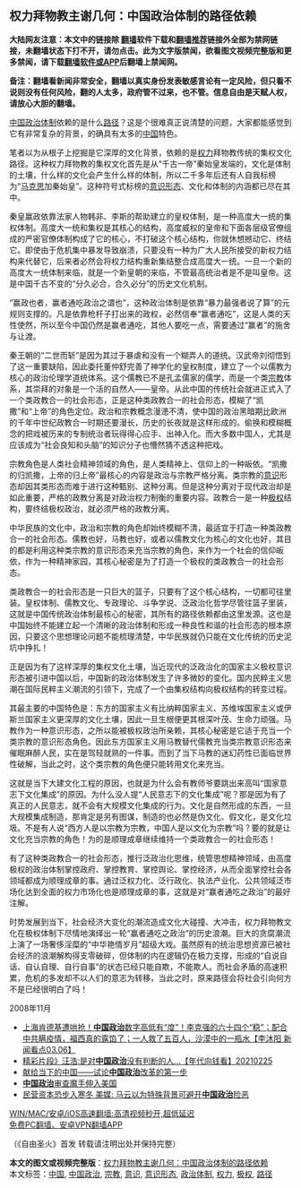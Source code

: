  <h2>权力拜物教主谢几何：中国政治体制的路径依赖</h2> <p class="notice"><b>大陆网友注意：本文中的链接除 <a href="https://github.com/bannedbook/fanqiang" >翻墙</a>软件下载和<a href="https://github.com/killgcd/justmysocks/blob/master/README.md">翻墙推荐</a>链接外全部为禁网链接，未翻墙状态下打不开，请勿点击。此为文字版禁闻，欲看图文视频完整版和更多禁闻，请下载<a href="https://github.com/bannedbook/fanqiang">翻墙软件或APP</a>后翻墙上禁闻网。</p><p>备注：翻墙看新闻非常安全，翻墙以真实身份发表敏感言论有一定风险，但只看不说则没有任何风险，翻的人太多，政府管不过来，也不管。信息自由是天赋人权，请放心大胆的翻墙。</b></p>  <div class="entry"> <p><span class='wp_keywordlink_affiliate'><a href="https://www.bannedbook.org/" title="中国" target="_blank">中国</a></span><a href="https://www.bannedbook.org/bnews/tag/%E6%94%BF%E6%B2%BB%E4%BD%93%E5%88%B6/" class="st_tag internal_tag" rel="tag" title="标签 政治体制 下的日志">政治体制</a>依赖的是什么<a href="https://www.bannedbook.org/bnews/tag/%E8%B7%AF%E5%BE%84/" class="st_tag internal_tag" rel="tag" title="标签 路径 下的日志">路径</a>？这是个很难真正说清楚的问题，大家都能感觉到它有非常复杂的背景，的确具有太多的<a href="https://www.bannedbook.org/bnews/tag/%E4%B8%AD%E5%9B%BD/" class="st_tag internal_tag" rel="tag" title="标签 中国 下的日志">中国</a>特色。</p> <p>笔者以为从根子上挖掘是它深厚的文化背景，依赖的是<a href="https://www.bannedbook.org/bnews/tag/%E6%9D%83%E5%8A%9B/" class="st_tag internal_tag" rel="tag" title="标签 权力 下的日志">权力</a>拜物教传统的集权文化路径。这种权力拜物教的集权文化首先是从“千古一帝”秦始皇发端的，文化是体制的土壤，什么样的文化会产生什么样的体制，所以二千多年后还有人自我标榜为“<span class='wp_keywordlink'><a href="https://www.bannedbook.org/forum2/topic105.html" title="《马克思的成魔之路》" target="_blank">马克思</a></span>加秦始皇”。这种符号式标榜的<a href="https://www.bannedbook.org/bnews/tag/%E6%84%8F%E8%AF%86%E5%BD%A2%E6%80%81/" class="st_tag internal_tag" rel="tag" title="标签 意识形态 下的日志">意识形态</a>、文化和体制的内涵都已尽在其中。</p> <p>秦皇赢政依靠法家人物韩非、李斯的帮助建立的皇权体制，是一种高度大一统的集权体制。高度大一统和集权是其核心的结构，高度威权的皇帝和下面各层级官僚组成的严密官僚体制构成了它的核心，不打破这个核心结构，你就休想撼动它、终结它。即使由于危机集中暴发导致崩溃，只要没有一种为广大人民所接受的新权力结构来代替它，后来者必然会将权力结构重新集结整合成高度大一统。一旦一个新的高度大一统体制来临，就是一个新皇朝的来临，不管最高统治者是不是叫皇帝。这是中国千古不变的“分久必合，合久必分”的历史文化机制。</p> <p>“赢政也者，赢者通吃政治之谓也”，这种政治体制是依靠“暴力最强者说了算”的元规则支撑的。凡是依靠枪杆子打出来的政权，必然信奉“赢者通吃”，这是人类的天性使然，所以至今中国仍然是赢者通吃，其他人要吃一点，需要通过“赢者”的施舍与让渡。</p>  <p>秦王朝的“二世而斩”是因为其过于暴虐和没有一个糊弄人的道统。汉武帝刘彻悟到了这一重要缺陷，因此委托董仲舒完善了神学化的皇权制度，建立了一个以儒教为核心的政治伦理学道统体系。这个儒教已不是孔孟儒家的儒学，而是一个类<a href="https://www.bannedbook.org/bnews/tag/%e5%ae%97%e6%95%99/" class="st_tag internal_tag" rel="tag" title="标签 宗教 下的日志">宗教</a>体系，其崇拜的对象是一个活的自然人——皇帝。从此中国的传统社会就进正式入了一个类政教合一的社会形态，正是这种类政教合一的社会形态，模糊了“凯撒”和“上帝”的角色定位。政治和宗教概念漫漶不清，使中国的政治黑暗期比欧洲的千年中世纪政教合一时期还要漫长，历史的长夜就是这样形成的。偷换和模糊概念的把戏被历来的专制统治者玩得得心应手、出神入化。而大多数中国人，尤其是应该成为“社会良知和头脑”的知识分子也懵然猜不透这种把戏。</p> <p>宗教角色是人类社会精神领域的角色，是人类精神上、信仰上的一种皈依。“凯撒的归凯撒，上帝的归上帝”最核心的内容是政治与宗教严格分离。类宗教的<a href="https://www.bannedbook.org/bnews/tag/%E6%84%8F%E8%AF%86/" class="st_tag internal_tag" rel="tag" title="标签 意识 下的日志">意识</a>形态却因其类形态而难于进行这种甄别、这种分离。但是这种分离对于现代政治却是如此重要，严格的政教分离是对政治权力制衡的重要内容。政教合一是一种<a href="https://www.bannedbook.org/bnews/tag/%e6%9e%81%e6%9d%83/" class="st_tag internal_tag" rel="tag" title="标签 极权 下的日志">极权</a>结构，要终结极权政治，就必须严格的政教分离。</p> <p>中华民族的文化中，政治和宗教的角色却始终模糊不清，最适宜于打造一种类政教合一的社会形态。儒教也好，马教也好，或者以儒教文化为核心的文化也好，其目的都是利用这种类宗教的意识形态来充当宗教的角色，来作为一个社会的信仰皈依，作为一种精神家园，其核心秘密是为了打造一个极权的类政教合一的社会形态。</p> <p>类政教合一的社会形态是一只巨大的篮子，只要有了这个核心结构，一切都可往里装。皇权体制、儒教文化、专政理论、斗争学说、泛政治化哲学尽管往篮子里装，这就是中国传统政治体制最核心的秘密，其所有的路径依赖都由这里发源。这也是中国始终不能建立起一个清晰的政治体制和形成一种良性和谐的社会形态的根本原因，只要这个思想理论问题不能梳理清楚，中华民族就仍只能在文化传统的历史泥坑中挣扎！</p>  <p>正是因为有了这样深厚的集权文化土壤，当近现代的泛政治化的国家主义极权意识形态被引进中国以后，中国新的政治体制发生了许多微妙的变化。国内民粹主义思潮在国际民粹主义潮流的引领下，完成了一个由集权结构向极权结构的转变过程。</p> <p>其最主要的中国特色是：东方的国家主义有比纳粹国家主义、苏维埃国家主义或伊斯兰国家主义更深厚的文化土壤，因此一旦生根便更其根深叶茂、生命力顽强。马教作为一种意识形态，之所以能被极权政治所亲赖，其核心秘密是它适于充当一个类宗教的意识形态角色。因此东方国家主义用马教替代儒教充当类宗教意识形态来催眠麻醉人民，实在是驾轻就熟的一件事。而到了当下马教的迷幻药性已面临世界性破解，当此之时，这个类宗教的角色便只能转用文化来充当。</p> <p>这就是当下大建文化工程的原因，也就是为什么会有教师爷要跳出来高叫“国家意志下文化集成”的原因。为什么没人提“人民意志下的文化集成”呢？那是因为有了真正的人民意志，就不会有大规模文化集成的行为。文化是自然形成的东西，一旦大规模集成制造，那肯定是另有图谋，制造的也必然是伪文化、假文化，是文化垃圾。不是有人说“西方人是以宗教为宗教，中国人是以文化为宗教”吗？要的就是让文化充当宗教的角色！为的是顺理成章继续维持一个类政教合一的社会形态！</p> <p>有了这种类政教合一的社会形态，推行泛政治化思维，统管思想精神领域，由高度极权的政治体制掌控政府、掌控教育、掌控舆论、掌控经济，从而全面掌控社会各领域都成为顺理成章的事。通过泛权力化、泛行政化、执法产业化、公共领域泛市场化达到全面的权力市场化也是顺理成章的事，这就是对“赢者通吃之政治”的最好注解。</p>  <p>时势发展到当下，社会经济大变化的潮流造成文化大碰撞、大冲击，权力拜物教文化在极权体制下尽情地演绎出一轮“赢者通吃之政治”的历史浪潮。巨大的贪腐潮流上演了一场奢侈淫糜的“中华艳情岁月”超级大戏。虽然原有的统治思想资源已被社会经济的浪潮解构得支零破碎，但体制的内在逻辑仍在极力支撑，形成的“自说自话、自认自理、自行自事”的状态已经只能自欺，不能欺人。而社会矛盾的高速积累，危机的多发却不以人们的意志为转移，当此之时，原来路径会将社会引向何方不是已经很明白了吗！</p> <p>2008年11月</p> <ul class='op-related-articles' title='相关阅读'> <li><a href='https://www.bannedbook.org/bnews/bannedvideo/20210306/1499558.html' target='_blank'>上海肯德基遭哄抢！<b>中国政治</b>数字高低有“度”！李克强的六十四个“稳”；配合中共瞒疫情，福西真的露馅了；一人救了五百人，沙漠中的一瓶水【李沐阳 新闻看点03.06】</a></li> <li><a href='https://www.bannedbook.org/bnews/taiwannews/20210225/1493918.html' target='_blank'>精彩片段》汪浩:是对<b>中国政治</b>没有判断的人...【年代向钱看】20210225</a></li> <li><a href='https://www.bannedbook.org/bnews/baitai/20210202/1479760.html' target='_blank'>献给当下的中国——试论<b>中国政治</b>改革的第一步</a></li> <li><a href='https://www.bannedbook.org/bnews/cbnews/20210110/1464586.html' target='_blank'><b>中国政治</b>审查魔手伸入美国</a></li> <li><a href='https://www.bannedbook.org/bnews/finance/20201230/1457493.html' target='_blank'>民营资本恐步入寒冬 美媒: 马云以为特殊背景可避开<b>中国政治</b>险恶</a></li> </ul> <p class="texttj"> <a href="https://github.com/bannedbook/fanqiang/wiki/V2ray%E6%9C%BA%E5%9C%BA" target="_blank">WIN/MAC/安卓/iOS高速翻墙:高清视频秒开,超低延迟</a><br/> <a href="https://github.com/bannedbook/fanqiang/wiki/%E7%A6%81%E9%97%BB%E7%BD%91%E5%AE%89%E5%8D%93%E7%BF%BB%E5%A2%99%E6%96%B0%E9%97%BBAPP" target="_blank">免费PC翻墙、安卓VPN翻墙APP</a></p><p>（《自由圣火》首发 转载请注明出处并保持完整）</p> <a name='sharetosocial'></a>       <div><b>本文的图文或视频完整版</b>：<a href='https://www.bannedbook.org/bnews/comments/20210310/1501537.html'>权力拜物教主谢几何：中国政治体制的路径依赖</a></div>  </div><!--END ENTRY--> <div class="postfooter"> <div>本文标签：<a href="https://www.bannedbook.org/bnews/tag/%E4%B8%AD%E5%9B%BD/" rel="tag">中国</a>, <a href="https://www.bannedbook.org/bnews/tag/%E4%B8%AD%E5%9B%BD%E6%94%BF%E6%B2%BB/" rel="tag">中国政治</a>, <a href="https://www.bannedbook.org/bnews/tag/%e5%ae%97%e6%95%99/" rel="tag">宗教</a>, <a href="https://www.bannedbook.org/bnews/tag/%E6%84%8F%E8%AF%86/" rel="tag">意识</a>, <a href="https://www.bannedbook.org/bnews/tag/%E6%84%8F%E8%AF%86%E5%BD%A2%E6%80%81/" rel="tag">意识形态</a>, <a href="https://www.bannedbook.org/bnews/tag/%E6%94%BF%E6%B2%BB%E4%BD%93%E5%88%B6/" rel="tag">政治体制</a>, <a href="https://www.bannedbook.org/bnews/tag/%E6%9D%83%E5%8A%9B/" rel="tag">权力</a>, <a href="https://www.bannedbook.org/bnews/tag/%e6%9e%81%e6%9d%83/" rel="tag">极权</a>, <a href="https://www.bannedbook.org/bnews/tag/%E8%B7%AF%E5%BE%84/" rel="tag">路径</a></div>  </div><!--END POSTFOOTER--> 